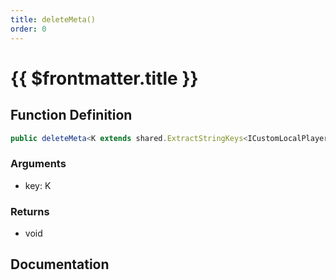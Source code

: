```yaml
---
title: deleteMeta()
order: 0
---
```


# {{ $frontmatter.title }}

<!--@include: ./deleteMeta_partial_header.md-->

## Function Definition

```ts
public deleteMeta<K extends shared.ExtractStringKeys<ICustomLocalPlayerMeta>>(key: K): void;
```

### Arguments

* key: K

### Returns

* void

## Documentation

<!--@include: ./deleteMeta_partial_footer.md-->
